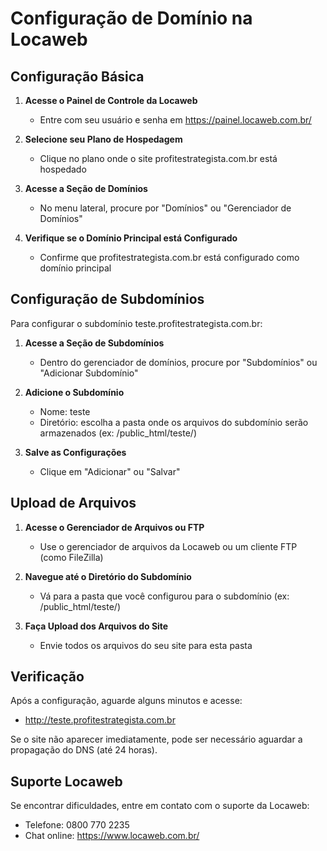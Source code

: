 # Configuração de Domínio na Locaweb

## Configuração Básica

1. **Acesse o Painel de Controle da Locaweb**
   - Entre com seu usuário e senha em https://painel.locaweb.com.br/

2. **Selecione seu Plano de Hospedagem**
   - Clique no plano onde o site profitestrategista.com.br está hospedado

3. **Acesse a Seção de Domínios**
   - No menu lateral, procure por "Domínios" ou "Gerenciador de Domínios"

4. **Verifique se o Domínio Principal está Configurado**
   - Confirme que profitestrategista.com.br está configurado como domínio principal

## Configuração de Subdomínios

Para configurar o subdomínio teste.profitestrategista.com.br:

1. **Acesse a Seção de Subdomínios**
   - Dentro do gerenciador de domínios, procure por "Subdomínios" ou "Adicionar Subdomínio"

2. **Adicione o Subdomínio**
   - Nome: teste
   - Diretório: escolha a pasta onde os arquivos do subdomínio serão armazenados (ex: /public_html/teste/)

3. **Salve as Configurações**
   - Clique em "Adicionar" ou "Salvar"

## Upload de Arquivos

1. **Acesse o Gerenciador de Arquivos ou FTP**
   - Use o gerenciador de arquivos da Locaweb ou um cliente FTP (como FileZilla)

2. **Navegue até o Diretório do Subdomínio**
   - Vá para a pasta que você configurou para o subdomínio (ex: /public_html/teste/)

3. **Faça Upload dos Arquivos do Site**
   - Envie todos os arquivos do seu site para esta pasta

## Verificação

Após a configuração, aguarde alguns minutos e acesse:
- http://teste.profitestrategista.com.br

Se o site não aparecer imediatamente, pode ser necessário aguardar a propagação do DNS (até 24 horas).

## Suporte Locaweb

Se encontrar dificuldades, entre em contato com o suporte da Locaweb:
- Telefone: 0800 770 2235
- Chat online: https://www.locaweb.com.br/

